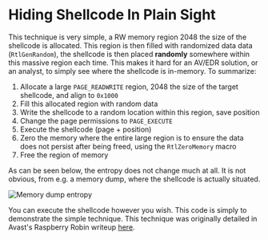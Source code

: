 # Hiding Shellcode In Plain Sight
This technique is very simple, a RW memory region 2048 the size of the shellcode is allocated. This region is then filled with randomized data data (`RtlGenRandom`), the shellcode is then placed **randomly** somewhere within this massive region each time. This makes it hard for an AV/EDR solution, or an analyst, to simply see where the shellcode is in-memory. To summarize:
1. Allocate a large `PAGE_READWRITE` region, 2048 the size of the target shellcode, and align to `0x1000`
2. Fill this allocated region with random data
3. Write the shellcode to a random location within this region, save position
4. Change the page permissions to `PAGE_EXECUTE`
5. Execute the shellcode (page + position)
6. Zero the memory where the entire large region is to ensure the data does not persist after being freed, using the `RtlZeroMemory` macro
7. Free the region of memory

As can be seen below, the entropy does not change much at all. It is not obvious, from e.g. a memory dump, where the shellcode is actually situated.

![Memory dump entropy](https://i.imgur.com/96ixWdw.png)

You can execute the shellcode however you wish. This code is simply to demonstrate the simple technique. This technique was originally detailed in Avast's Raspberry Robin writeup [here](https://decoded.avast.io/janvojtesek/raspberry-robins-roshtyak-a-little-lesson-in-trickery/).
